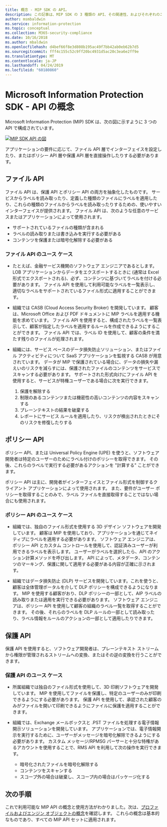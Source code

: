 ```yaml
---
title: 概念 - MIP SDK の API。
description: この記事は、MIP SDK の 3 種類の API、その関連性、およびそれぞれのユースケースを理解するのに役立ちます。
author: msmbaldwin
ms.service: information-protection
ms.topic: conceptual
ms.collection: M365-security-compliance
ms.date: 10/16/2018
ms.author: mbaldwin
ms.openlocfilehash: d4bef66f8e3d808b195ac49f7bb42ab0eb62b7d5
ms.sourcegitcommit: fff4c155c52c9ff20bc4931d5ac20c3ea6e2ff9e
ms.translationtype: MT
ms.contentlocale: ja-JP
ms.lasthandoff: 04/24/2019
ms.locfileid: "60180860"
---
```

# <a name="microsoft-information-protection-sdk---api-concepts"></a>Microsoft Information Protection SDK - API の概念

Microsoft Information Protection (MIP) SDK は、次の図に示すように 3 つの API で構成されています。

[![MIP SDK API の図](media/concept-apis-use-cases/mip-sdk-components.png)](media/concept-apis-use-cases/mip-sdk-components.png#lightbox)

アプリケーションの要件に応じて、ファイル API 層でインターフェイスを設定したり、またはポリシー API 層や保護 API 層を直接操作したりする必要があります。

## <a name="file-api"></a>ファイル API

ファイル API は、保護 API とポリシー API の両方を抽象化したものです。 サービスからラベルを読み取ったり、定義した種類のファイルにラベルを適用したり、これらの種類のファイルからラベルを読み取ったりするための、使いやすいインターフェイスが提供されます。 ファイル API は、次のような任意のサービスまたはアプリケーションによって使用されます。

- サポートされているファイルの種類が含まれる
- ラベルの読み取りまたは書き込みを実行する必要がある
- コンテンツを保護または暗号化解除する必要がある

### <a name="file-api-use-cases"></a>ファイル API のユース ケース

- たとえば、金融サービス機関のソフトウェア エンジニアであるとします。 LOB アプリケーションからデータをエクスポートするときに (通常は Excel 形式でエクスポートされる)、必ず、コンテンツに基づいてラベルを付ける必要があります。 ファイル API を使用して利用可能なラベルを一覧表示し、適切なラベルをサポートされているファイル形式に適用することができます。

- 組織では CASB (Cloud Access Security Broker) を開発しています。 顧客は、Microsoft Office および PDF ドキュメントに MIP ラベルを適用する機能を求めています。 ファイル API を使用すると、構成されたラベルを一覧表示して、顧客が指定したラベルを適用するルールを作成できるようにすることができます。 ファイル API では、ラベル ID を使用して、顧客の条件を満たす残りのファイルが処理されます。

- 組織には、サービス ベースのデータ損失防止ソリューション、またはファイル アクティビティについて SaaS アプリケーションを監視する CASB が用意されています。 データが MIP で保護されている場合に、データの損失や漏えいのリスクを減らすには、保護されたファイルのコンテンツをサービスでスキャンする必要があります。 サポートされた形式向けにファイル API を使用すると、サービスが特権ユーザーである場合に次を実行できます。

  1. 保護を解除する
  2. 制限のあるコンテンツまたは機密性の高いコンテンツの内容をスキャンする
  3. プレーンテキストの結果を破棄する
  4. レポートにサービス ルールを適用したり、リスクが検出されたときにそのリスクを修復したりする

## <a name="policy-api"></a>ポリシー API

ポリシー API、または Universal Policy Engine (UPE) を使うと、ソフトウェア開発者は特定のユーザーのためにラベル付けのポリシーを取得できます。 その後、これらのラベルで実行する必要があるアクションを "計算する" ことができます。

ポリシー API は主に、開発者がインターフェイスとファイル形式を制御するクライアント アプリケーションによって使用されます。 また、要件がユーザー ポリシーを取得することのみで、ラベル ファイルを直接取得することではない場合にも使用されます。 

### <a name="policy-api-use-cases"></a>ポリシー API のユース ケース

- 組織では、独自のファイル形式を使用する 3D デザイン ソフトウェアを開発しています。 顧客は MIP を使用しており、アプリケーションを通じてネイティブにラベルを適用する必要があります。 ソフトウェア エンジニアは、ポリシー API とカスタム コントロールを使用して、認証済みユーザーが利用できるラベルを表示します。 ユーザーがラベルを選択したら、API のアクション計算メソッドを呼び出します。 API によって、メタデータ、コンテンツのマーキング、保護に関して適用する必要がある内容が正確に示されます。

- 組織ではデータ損失防止 (DLP) サービスを開発しています。これを使うと、顧客は全体管理ポータルを介して DLP ポリシーを構成できるようになります。 MIP を使用する顧客がおり、DLP ポリシーの一部として、AIP ラベルの読み取りまたは適用を実行できる必要があります。 ソフトウェア エンジニアは、ポリシー API を使用して顧客の組織のラベル一覧を取得することができます。 その後、それらのラベルを DLP ルールの一部として読み取ったり、ラベル情報をルールのアクションの一部として適用したりできます。

## <a name="protection-api"></a>保護 API

保護 API を使用すると、ソフトウェア開発者は、プレーンテキスト ストリームから権限が管理されるストリームへの変換、またはその逆の変換を行うことができます。

### <a name="protection-api-use-cases"></a>保護 API のユース ケース

- 所属組織では独自のファイル形式を使用して、3D 印刷ソフトウェアを開発しています。 MIP を使用してファイルを保護し、特定のユーザーのみが印刷できるようにする必要があります。 保護 API を使用して、承認された顧客のみがファイルを開いて印刷できるようにファイルに保護を適用することができます。 

- 組織では、Exchange メールボックスと .PST ファイルを処理する電子情報開示ソリューションを開発しています。 アプリケーションでは、電子情報開示を実行するために、ユーザーがメッセージを暗号化解除できるようにする必要があります。 カスタム メッセージ/RPMSG パーサーと十分な特権があるアカウントを使用することで、RMS API を利用して次の操作を実行できます。
  - 暗号化されたファイルを暗号化解除する
  - コンテンツをスキャンする
  - スコープ外の場合は破棄し、スコープ内の場合はパッケージ化する

## <a name="next-steps"></a>次の手順

これで利用可能な MIP API の概念と使用方法がわかりました。次は、[プロファイルおよびエンジン オブジェクトの概念](concept-profile-engine-cpp.md)を確認します。 これらの概念は基本的なものであり、すべての MIP API セットに適用されます。
